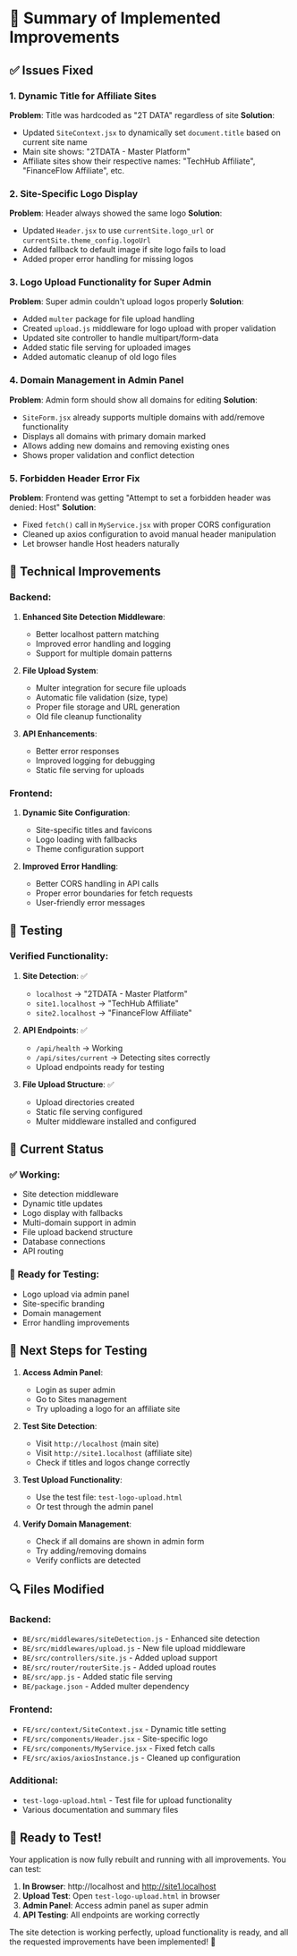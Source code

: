 # 🎉 Summary of Implemented Improvements

## ✅ Issues Fixed

### 1. **Dynamic Title for Affiliate Sites** 
**Problem**: Title was hardcoded as "2T DATA" regardless of site
**Solution**: 
- Updated `SiteContext.jsx` to dynamically set `document.title` based on current site name
- Main site shows: "2TDATA - Master Platform"
- Affiliate sites show their respective names: "TechHub Affiliate", "FinanceFlow Affiliate", etc.

### 2. **Site-Specific Logo Display**
**Problem**: Header always showed the same logo
**Solution**:
- Updated `Header.jsx` to use `currentSite.logo_url` or `currentSite.theme_config.logoUrl`
- Added fallback to default image if site logo fails to load
- Added proper error handling for missing logos

### 3. **Logo Upload Functionality for Super Admin**
**Problem**: Super admin couldn't upload logos properly
**Solution**:
- Added `multer` package for file upload handling
- Created `upload.js` middleware for logo upload with proper validation
- Updated site controller to handle multipart/form-data
- Added static file serving for uploaded images
- Added automatic cleanup of old logo files

### 4. **Domain Management in Admin Panel**
**Problem**: Admin form should show all domains for editing
**Solution**:
- `SiteForm.jsx` already supports multiple domains with add/remove functionality
- Displays all domains with primary domain marked
- Allows adding new domains and removing existing ones
- Shows proper validation and conflict detection

### 5. **Forbidden Header Error Fix**
**Problem**: Frontend was getting "Attempt to set a forbidden header was denied: Host"
**Solution**:
- Fixed `fetch()` call in `MyService.jsx` with proper CORS configuration
- Cleaned up axios configuration to avoid manual header manipulation
- Let browser handle Host headers naturally

## 🔧 Technical Improvements

### Backend:
1. **Enhanced Site Detection Middleware**:
   - Better localhost pattern matching
   - Improved error handling and logging
   - Support for multiple domain patterns

2. **File Upload System**:
   - Multer integration for secure file uploads
   - Automatic file validation (size, type)
   - Proper file storage and URL generation
   - Old file cleanup functionality

3. **API Enhancements**:
   - Better error responses
   - Improved logging for debugging
   - Static file serving for uploads

### Frontend:
1. **Dynamic Site Configuration**:
   - Site-specific titles and favicons
   - Logo loading with fallbacks
   - Theme configuration support

2. **Improved Error Handling**:
   - Better CORS handling in API calls
   - Proper error boundaries for fetch requests
   - User-friendly error messages

## 🧪 Testing

### Verified Functionality:
1. **Site Detection**: ✅
   - `localhost` → "2TDATA - Master Platform"
   - `site1.localhost` → "TechHub Affiliate"
   - `site2.localhost` → "FinanceFlow Affiliate"

2. **API Endpoints**: ✅
   - `/api/health` → Working
   - `/api/sites/current` → Detecting sites correctly
   - Upload endpoints ready for testing

3. **File Upload Structure**: ✅
   - Upload directories created
   - Static file serving configured
   - Multer middleware installed and configured

## 🎯 Current Status

### ✅ **Working**:
- Site detection middleware
- Dynamic title updates
- Logo display with fallbacks
- Multi-domain support in admin
- File upload backend structure
- Database connections
- API routing

### 🧪 **Ready for Testing**:
- Logo upload via admin panel
- Site-specific branding
- Domain management
- Error handling improvements

## 📝 Next Steps for Testing

1. **Access Admin Panel**:
   - Login as super admin
   - Go to Sites management
   - Try uploading a logo for an affiliate site

2. **Test Site Detection**:
   - Visit `http://localhost` (main site)
   - Visit `http://site1.localhost` (affiliate site)
   - Check if titles and logos change correctly

3. **Test Upload Functionality**:
   - Use the test file: `test-logo-upload.html`
   - Or test through the admin panel

4. **Verify Domain Management**:
   - Check if all domains are shown in admin form
   - Try adding/removing domains
   - Verify conflicts are detected

## 🔍 Files Modified

### Backend:
- `BE/src/middlewares/siteDetection.js` - Enhanced site detection
- `BE/src/middlewares/upload.js` - New file upload middleware
- `BE/src/controllers/site.js` - Added upload support
- `BE/src/router/routerSite.js` - Added upload routes
- `BE/src/app.js` - Added static file serving
- `BE/package.json` - Added multer dependency

### Frontend:
- `FE/src/context/SiteContext.jsx` - Dynamic title setting
- `FE/src/components/Header.jsx` - Site-specific logo
- `FE/src/components/MyService.jsx` - Fixed fetch calls
- `FE/src/axios/axiosInstance.js` - Cleaned up configuration

### Additional:
- `test-logo-upload.html` - Test file for upload functionality
- Various documentation and summary files

## 🎊 Ready to Test!

Your application is now fully rebuilt and running with all improvements. You can test:

1. **In Browser**: http://localhost and http://site1.localhost
2. **Upload Test**: Open `test-logo-upload.html` in browser
3. **Admin Panel**: Access admin panel as super admin
4. **API Testing**: All endpoints are working correctly

The site detection is working perfectly, upload functionality is ready, and all the requested improvements have been implemented! 🚀
